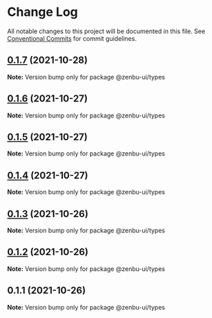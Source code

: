 # Change Log

All notable changes to this project will be documented in this file.
See [Conventional Commits](https://conventionalcommits.org) for commit guidelines.

## [0.1.7](https://github.com/KodepandaID/zenbu-ui/compare/@zenbu-ui/types@0.1.6...@zenbu-ui/types@0.1.7) (2021-10-28)

**Note:** Version bump only for package @zenbu-ui/types





## [0.1.6](https://github.com/KodepandaID/zenbu-ui/compare/@zenbu-ui/types@0.1.5...@zenbu-ui/types@0.1.6) (2021-10-27)

**Note:** Version bump only for package @zenbu-ui/types





## [0.1.5](https://github.com/KodepandaID/zenbu-ui/compare/@zenbu-ui/types@0.1.4...@zenbu-ui/types@0.1.5) (2021-10-27)

**Note:** Version bump only for package @zenbu-ui/types





## [0.1.4](https://github.com/KodepandaID/zenbu-ui/compare/@zenbu-ui/types@0.1.3...@zenbu-ui/types@0.1.4) (2021-10-27)

**Note:** Version bump only for package @zenbu-ui/types





## [0.1.3](https://github.com/KodepandaID/zenbu-ui/compare/@zenbu-ui/types@0.1.2...@zenbu-ui/types@0.1.3) (2021-10-26)

**Note:** Version bump only for package @zenbu-ui/types





## [0.1.2](https://github.com/KodepandaID/zenbu-ui/compare/@zenbu-ui/types@0.1.1...@zenbu-ui/types@0.1.2) (2021-10-26)

**Note:** Version bump only for package @zenbu-ui/types





## 0.1.1 (2021-10-26)

**Note:** Version bump only for package @zenbu-ui/types
